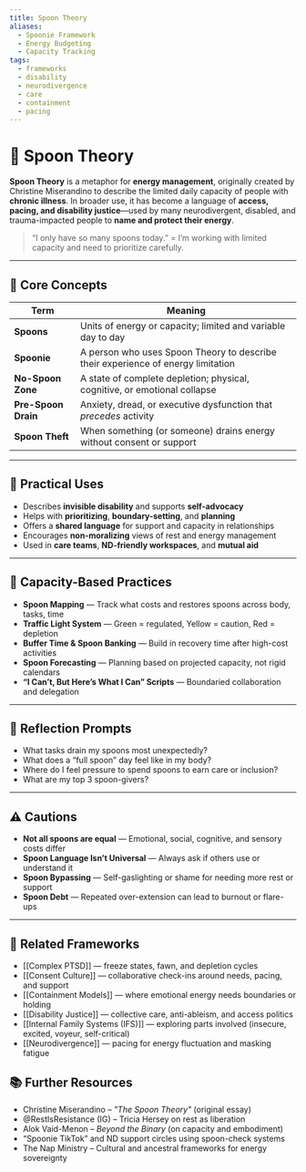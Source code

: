 ```yaml
---
title: Spoon Theory
aliases:
  - Spoonie Framework
  - Energy Budgeting
  - Capacity Tracking
tags:
  - frameworks
  - disability
  - neurodivergence
  - care
  - containment
  - pacing
---
```


<!-- @format -->

# 🥄 Spoon Theory

**Spoon Theory** is a metaphor for **energy management**, originally created by Christine Miserandino to describe the limited daily capacity of people with **chronic illness**. In broader use, it has become a language of **access, pacing, and disability justice**—used by many neurodivergent, disabled, and trauma-impacted people to **name and protect their energy**.

> “I only have so many spoons today.” = I’m working with limited capacity and need to prioritize carefully.

---

## 🧠 Core Concepts

| Term                | Meaning                                                                          |
| ------------------- | -------------------------------------------------------------------------------- |
| **Spoons**          | Units of energy or capacity; limited and variable day to day                     |
| **Spoonie**         | A person who uses Spoon Theory to describe their experience of energy limitation |
| **No-Spoon Zone**   | A state of complete depletion; physical, cognitive, or emotional collapse        |
| **Pre-Spoon Drain** | Anxiety, dread, or executive dysfunction that _precedes_ activity                |
| **Spoon Theft**     | When something (or someone) drains energy without consent or support             |

---

## 🧩 Practical Uses

- Describes **invisible disability** and supports **self-advocacy**
- Helps with **prioritizing**, **boundary-setting**, and **planning**
- Offers a **shared language** for support and capacity in relationships
- Encourages **non-moralizing** views of rest and energy management
- Used in **care teams**, **ND-friendly workspaces**, and **mutual aid**

---

## 🌱 Capacity-Based Practices

- **Spoon Mapping** — Track what costs and restores spoons across body, tasks, time
- **Traffic Light System** — Green = regulated, Yellow = caution, Red = depletion
- **Buffer Time & Spoon Banking** — Build in recovery time after high-cost activities
- **Spoon Forecasting** — Planning based on projected capacity, not rigid calendars
- **“I Can’t, But Here’s What I Can” Scripts** — Boundaried collaboration and delegation

---

## 💬 Reflection Prompts

- What tasks drain my spoons most unexpectedly?
- What does a “full spoon” day feel like in my body?
- Where do I feel pressure to spend spoons to earn care or inclusion?
- What are my top 3 spoon-givers?

---

## ⚠️ Cautions

- **Not all spoons are equal** — Emotional, social, cognitive, and sensory costs differ
- **Spoon Language Isn’t Universal** — Always ask if others use or understand it
- **Spoon Bypassing** — Self-gaslighting or shame for needing more rest or support
- **Spoon Debt** — Repeated over-extension can lead to burnout or flare-ups

---

## 🔗 Related Frameworks

- [[Complex PTSD]] — freeze states, fawn, and depletion cycles
- [[Consent Culture]] — collaborative check-ins around needs, pacing, and support
- [[Containment Models]] — where emotional energy needs boundaries or holding
- [[Disability Justice]] — collective care, anti-ableism, and access politics
- [[Internal Family Systems (IFS)]] — exploring parts involved (insecure, excited, voyeur, self-critical)
- [[Neurodivergence]] — pacing for energy fluctuation and masking fatigue

## 📚 Further Resources

- Christine Miserandino – _"The Spoon Theory"_ (original essay)
- @RestIsResistance (IG) – Tricia Hersey on rest as liberation
- Alok Vaid-Menon – _Beyond the Binary_ (on capacity and embodiment)
- “Spoonie TikTok” and ND support circles using spoon-check systems
- The Nap Ministry – Cultural and ancestral frameworks for energy sovereignty
